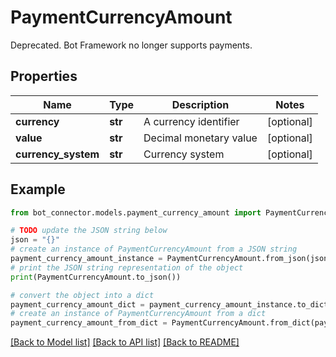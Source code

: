 # PaymentCurrencyAmount

Deprecated. Bot Framework no longer supports payments.

## Properties

Name | Type | Description | Notes
------------ | ------------- | ------------- | -------------
**currency** | **str** | A currency identifier | [optional] 
**value** | **str** | Decimal monetary value | [optional] 
**currency_system** | **str** | Currency system | [optional] 

## Example

```python
from bot_connector.models.payment_currency_amount import PaymentCurrencyAmount

# TODO update the JSON string below
json = "{}"
# create an instance of PaymentCurrencyAmount from a JSON string
payment_currency_amount_instance = PaymentCurrencyAmount.from_json(json)
# print the JSON string representation of the object
print(PaymentCurrencyAmount.to_json())

# convert the object into a dict
payment_currency_amount_dict = payment_currency_amount_instance.to_dict()
# create an instance of PaymentCurrencyAmount from a dict
payment_currency_amount_from_dict = PaymentCurrencyAmount.from_dict(payment_currency_amount_dict)
```
[[Back to Model list]](../README.md#documentation-for-models) [[Back to API list]](../README.md#documentation-for-api-endpoints) [[Back to README]](../README.md)


